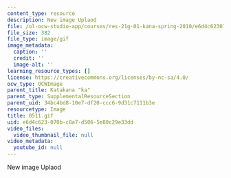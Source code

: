 ```yaml
---
content_type: resource
description: New image Uplaod
file: /ol-ocw-studio-app/courses/res-21g-01-kana-spring-2010/e6d4c623070bc8a7d5065e80c29e33dd_0511.gif
file_size: 382
file_type: image/gif
image_metadata:
  caption: ''
  credit: ''
  image-alt: ''
learning_resource_types: []
license: https://creativecommons.org/licenses/by-nc-sa/4.0/
ocw_type: OCWImage
parent_title: Katakana "ka"
parent_type: SupplementalResourceSection
parent_uid: 34bc4bd8-10e7-df20-ccc6-9d31c7111b3e
resourcetype: Image
title: 0511.gif
uid: e6d4c623-070b-c8a7-d506-5e80c29e33dd
video_files:
  video_thumbnail_file: null
video_metadata:
  youtube_id: null
---
```

New image Uplaod